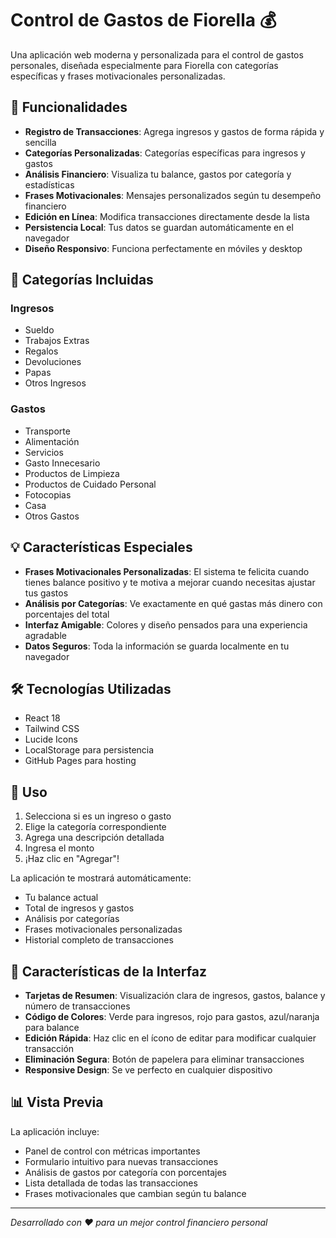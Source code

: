 # Control de Gastos de Fiorella 💰

Una aplicación web moderna y personalizada para el control de gastos personales, diseñada especialmente para Fiorella con categorías específicas y frases motivacionales personalizadas.

## 🌟 Funcionalidades

- **Registro de Transacciones**: Agrega ingresos y gastos de forma rápida y sencilla
- **Categorías Personalizadas**: Categorías específicas para ingresos y gastos
- **Análisis Financiero**: Visualiza tu balance, gastos por categoría y estadísticas
- **Frases Motivacionales**: Mensajes personalizados según tu desempeño financiero
- **Edición en Línea**: Modifica transacciones directamente desde la lista
- **Persistencia Local**: Tus datos se guardan automáticamente en el navegador
- **Diseño Responsivo**: Funciona perfectamente en móviles y desktop

## 🚀 Categorías Incluidas

### Ingresos
- Sueldo
- Trabajos Extras
- Regalos
- Devoluciones
- Papas
- Otros Ingresos

### Gastos
- Transporte
- Alimentación
- Servicios
- Gasto Innecesario
- Productos de Limpieza
- Productos de Cuidado Personal
- Fotocopias
- Casa
- Otros Gastos

## 💡 Características Especiales

- **Frases Motivacionales Personalizadas**: El sistema te felicita cuando tienes balance positivo y te motiva a mejorar cuando necesitas ajustar tus gastos
- **Análisis por Categorías**: Ve exactamente en qué gastas más dinero con porcentajes del total
- **Interfaz Amigable**: Colores y diseño pensados para una experiencia agradable
- **Datos Seguros**: Toda la información se guarda localmente en tu navegador

## 🛠️ Tecnologías Utilizadas

- React 18
- Tailwind CSS
- Lucide Icons
- LocalStorage para persistencia
- GitHub Pages para hosting

## 📱 Uso

1. Selecciona si es un ingreso o gasto
2. Elige la categoría correspondiente
3. Agrega una descripción detallada
4. Ingresa el monto
5. ¡Haz clic en "Agregar"!

La aplicación te mostrará automáticamente:
- Tu balance actual
- Total de ingresos y gastos
- Análisis por categorías
- Frases motivacionales personalizadas
- Historial completo de transacciones

## 🎯 Características de la Interfaz

- **Tarjetas de Resumen**: Visualización clara de ingresos, gastos, balance y número de transacciones
- **Código de Colores**: Verde para ingresos, rojo para gastos, azul/naranja para balance
- **Edición Rápida**: Haz clic en el ícono de editar para modificar cualquier transacción
- **Eliminación Segura**: Botón de papelera para eliminar transacciones
- **Responsive Design**: Se ve perfecto en cualquier dispositivo

## 📊 Vista Previa

La aplicación incluye:
- Panel de control con métricas importantes
- Formulario intuitivo para nuevas transacciones
- Análisis de gastos por categoría con porcentajes
- Lista detallada de todas las transacciones
- Frases motivacionales que cambian según tu balance

---

*Desarrollado con ❤️ para un mejor control financiero personal*